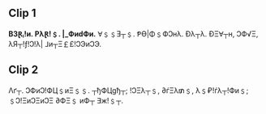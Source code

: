 ## Clip 1
**B3Ɽₗ!и. PλⱤ!﹩. |_ФиdФи.**
Ɐ﹩﹩Ǝ┬﹩. Ᵽϴ|Φ﹩ФↃʜλ. Đλ┬λ.
ÐΞⱯ┬ʜ, ↃФ√Ξ, λЯ┬!ƒ!Ↄ!λ| ⅃и┬Ξ￡£!ↃЭиↃЭ.

## Clip 2
Λґ┬. ↃФиↃ!ФЦ﹩иΞ﹩﹩. ┬ђФЦgђ┬;
!ↃΞλ┬﹩, ∂ѓΞλ₥﹩, λ﹩₽!ѓλ┬!Фи﹩;
﹩Ↄ!ΞиↃΞиↃΞ ∂ФΞ﹩ иФ┬ ∃ж!﹩┬.
